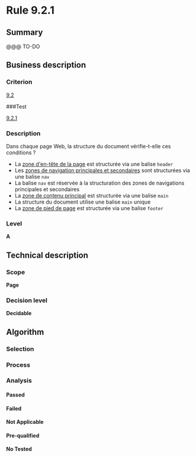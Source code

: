 # Rule 9.2.1

## Summary

@@@ TO-DO

## Business description

### Criterion

[9.2](http://references.modernisation.gouv.fr/sites/default/files/RGAA3_RC2-1/referentiel_technique.htm#crit-9-2)

###Test

[9.2.1](http://references.modernisation.gouv.fr/sites/default/files/RGAA3_RC2-1/referentiel_technique.htm#test-9-2-1)

### Description

Dans chaque page Web, la structure du document v&eacute;rifie-t-elle ces conditions ? 
 
 * La <a href="http://references.modernisation.gouv.fr/sites/default/files/RGAA3_RC2-1/glossaire.htm#mZoneHeader">zone d'en-t&ecirc;te de la page</a> est structur&eacute;e via une balise `header` 
 * Les <a href="http://references.modernisation.gouv.fr/sites/default/files/RGAA3_RC2-1/glossaire.htm#mMenuNav">zones de navigation principales et secondaires</a> sont structur&eacute;es via une balise `nav` 
 *  La balise `nav` est r&eacute;serv&eacute;e &agrave; la structuration des zones de navigations principales et secondaires 
 * La <a href="http://references.modernisation.gouv.fr/sites/default/files/RGAA3_RC2-1/glossaire.htm#mZoneMain">zone de contenu principal</a> est structur&eacute;e via une balise `main` 
 * La structure du document utilise une balise `main` unique 
 * La <a href="http://references.modernisation.gouv.fr/sites/default/files/RGAA3_RC2-1/glossaire.htm#mZoneFooter">zone de pied de page</a> est structur&eacute;e via une balise `footer` 


### Level

**A**

## Technical description

### Scope

**Page**

### Decision level

**Decidable**

## Algorithm

### Selection

### Process

### Analysis

#### Passed

#### Failed

#### Not Applicable

#### Pre-qualified

#### No Tested 






